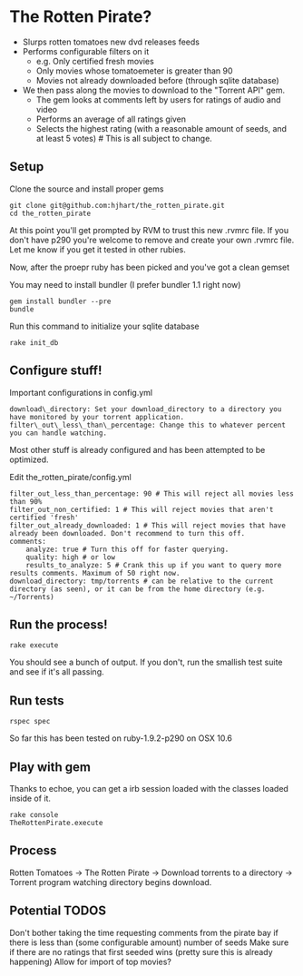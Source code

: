 # The Rotten Pirate?

 - Slurps rotten tomatoes new dvd releases feeds
 - Performs configurable filters on it 
   - e.g. Only certified fresh movies
   - Only movies whose tomatoemeter is greater than 90
   - Movies not already downloaded before (through sqlite database)
 - We then pass along the movies to download to the "Torrent API" gem.
   - The gem looks at comments left by users for ratings of audio and video
   - Performs an average of all ratings given
   - Selects the highest rating (with a reasonable amount of seeds, and at least 5 votes) # This is all subject to change.

## Setup

Clone the source and install proper gems

	git clone git@github.com:hjhart/the_rotten_pirate.git
	cd the_rotten_pirate
	
At this point you'll get prompted by RVM to trust this new .rvmrc file. If you don't have p290 you're welcome to remove and create your own .rvmrc file. Let me know if you get it tested in other rubies.

Now, after the proepr ruby has been picked and you've got a clean gemset

You may need to install bundler (I prefer bundler 1.1 right now)

	gem install bundler --pre
	bundle

Run this command to initialize your sqlite database

	rake init_db
	
## Configure stuff!

Important configurations in config.yml

	download\_directory: Set your download_directory to a directory you have monitored by your torrent application. 
	filter\_out\_less\_than\_percentage: Change this to whatever percent you can handle watching.

Most other stuff is already configured and has been attempted to be optimized.

Edit the\_rotten\_pirate/config.yml

	filter_out_less_than_percentage: 90 # This will reject all movies less than 90%
	filter_out_non_certified: 1 # This will reject movies that aren't certified 'fresh'
	filter_out_already_downloaded: 1 # This will reject movies that have already been downloaded. Don't recommend to turn this off.
	comments: 
	    analyze: true # Turn this off for faster querying.
	    quality: high # or low
	    results_to_analyze: 5 # Crank this up if you want to query more results comments. Maximum of 50 right now.
	download_directory: tmp/torrents # can be relative to the current directory (as seen), or it can be from the home directory (e.g. ~/Torrents)

## Run the process!

	rake execute
	
You should see a bunch of output. If you don't, run the smallish test suite and see if it's all passing.

## Run tests

	rspec spec

So far this has been tested on ruby-1.9.2-p290 on OSX 10.6
	
	
## Play with gem

Thanks to echoe, you can get a irb session loaded with the classes loaded inside of it.

	rake console
	TheRottenPirate.execute
	
## Process

Rotten Tomatoes -> The Rotten Pirate -> Download torrents to a directory -> Torrent program watching directory begins download.


## Potential TODOS

Don't bother taking the time requesting comments from the pirate bay if there is less than (some configurable amount) number of seeds
Make sure if there are no ratings that first seeded wins (pretty sure this is already happening)
Allow for import of top movies?